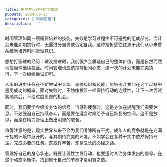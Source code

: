 ```yaml
---
title: 用平常心对待时间管理
pubDate: 2024-06-13
categories: ['时间管理']
description: ' '
---
```

时间管理如同一项需要培养的技能，失败是学习过程中不可避免的组成部分。当计划未能如期执行时，无需过分自责或否定自我。这种挫折感往往源于我们从小未曾系统地培养时间管理意识。

想想打篮球的经历：球没投进时，我们很少会质疑自己的整体价值，而是自然而然地捡起球继续投篮。时间管理也应该抱持相同心态 - 这一次的计划未能完美执行，下一次继续尝试即可。

人生的进步往往在不断尝试中实现。掌握知识和技能，能够提升我们在这个过程中遇见成功的概率。面对失败时，不妨像投篮一样保持行动的连续性，让下一次尝试紧随其后，不给过度思虑的机会。

同时，我们要学会倾听身体的信号。当感到疲惫时，这是身体在提醒我们需要休息。不必强迫自己持续奋斗，而是要在适当时候给予自己恢复的空间。这不是放纵，而是在精力管理上做出明智的取舍。

值得注意的是，现实世界从来不会为我们清除所有干扰。成年人的竞争就是在充满干扰的环境中展开的。与其期待完美的环境，不如学会在各种干扰中依然保持专注，完成必要的任务。这或许辛苦，却是成长的必经之路。

管理好自己的身心状态，既要让理性主导行动，也要适时关注身体发出的信号。在这个动态平衡中，找到属于自己的节奏才是明智之选。